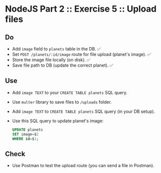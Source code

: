 # NodeJS Part 2 :: Exercise 5 :: Upload files

## Do

- Add `image` field to `planets` table in the DB. ✅
- Set `POST /planets/:id/image` route for file upload (planet's image). ✅
- Store the image file locally (on disk). ✅
- Save file path to DB (update the correct planet). ✅

## Use

- Add `image TEXT` to your `CREATE TABLE planets` SQL query.
- Use `multer` library to save files to `/uploads` folder.
- Add `image TEXT` to `CREATE TABLE planets` SQL query (in your DB setup).
- Use this SQL query to update planet's image:

  ```sql
  UPDATE planets
  SET image=$2
  WHERE id=$1;
  ```

## Check

- Use Postman to test the upload route (you can send a file in Postman).
